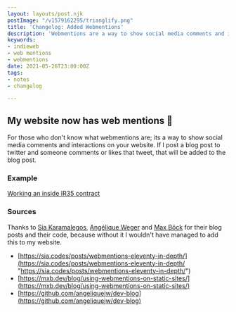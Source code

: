 ```yaml
---
layout: layouts/post.njk
postImage: "/v1579162295/trianglify.png"
title: 'Changelog: Added Webmentions'
description: 'Webmentions are a way to show social media comments and interactions on your website.'
keywords:
- indieweb
- web mentions
- webmentions
date: 2021-05-26T23:00:00Z
tags:
- notes
- changelog

---
```

## My website now has web mentions 🎉

For those who don't know what webmentions are; its a way to show social media comments and interactions on your website. If I post a blog post to twitter and someone comments or likes that tweet, that will be added to the blog post.

### Example

[Working an inside IR35 contract](https://www.juanfernandes.uk/blog/working-an-inside-ir35-contract/ "Working an inside IR35 contract")

### Sources

Thanks to [Sia Karamalegos](https://twitter.com/TheGreenGreek), [Angélique Weger](https://twitter.com/messypixels) and [Max Böck](https://twitter.com/mxbck) for their blog posts and their code, because without it I wouldn't have managed to add this to my website.

- [https://sia.codes/posts/webmentions-eleventy-in-depth/](https://sia.codes/posts/webmentions-eleventy-in-depth/ "https://sia.codes/posts/webmentions-eleventy-in-depth/")
- [https://mxb.dev/blog/using-webmentions-on-static-sites/](https://mxb.dev/blog/using-webmentions-on-static-sites/)
- [https://github.com/angeliquejw/dev-blog](https://github.com/angeliquejw/dev-blog)
